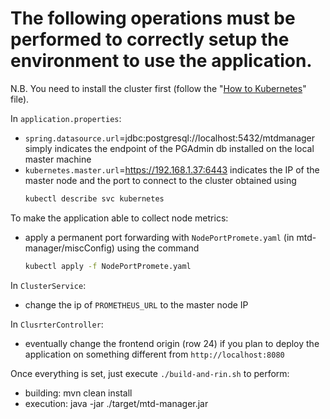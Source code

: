 # The following operations must be performed to correctly setup the environment to use the application. 
N.B. You need to install the cluster first (follow the "[How to Kubernetes](How_to_kubernetes.md)" file).

In `application.properties`:
  - `spring.datasource.url`=jdbc:postgresql://localhost:5432/mtdmanager simply indicates the endpoint of the PGAdmin db installed on the local master machine
  - `kubernetes.master.url`=https://192.168.1.37:6443 indicates the IP of the master node and the port to connect to the cluster obtained using
      ```sh
      kubectl describe svc kubernetes
      ```
      
To make the application able to collect node metrics:
  - apply a permanent port forwarding with `NodePortPromete.yaml` (in mtd-manager/miscConfig) using the command
    ```sh
    kubectl apply -f NodePortPromete.yaml
    ```
    
In `ClusterService`:
  - change the ip of `PROMETHEUS_URL` to the master node IP

In `ClusrterController`:
  - eventually change the frontend origin (row 24) if you plan to deploy the application on something different from `http://localhost:8080`

Once everything is set, just execute `./build-and-rin.sh` to perform:
  - building: mvn clean install
  - execution: java -jar ./target/mtd-manager.jar

